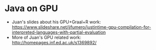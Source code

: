 # Java on GPU

* Juan's slides about his GPU+Graal+R work: https://www.slideshare.net/jjfumero/justintime-gpu-compilation-for-interpreted-languages-with-partial-evaluation
* More of Juan's GPU related work: http://homepages.inf.ed.ac.uk/s1369892/
